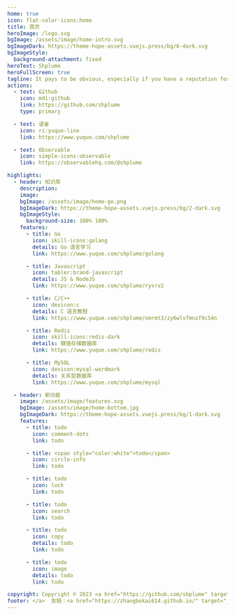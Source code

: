 ```yaml
---
home: true
icon: flat-color-icons:home
title: 首页
heroImage: /logo.svg
bgImage: /assets/image/home-intro.svg
bgImageDark: https://theme-hope-assets.vuejs.press/bg/6-dark.svg
bgImageStyle:
  background-attachment: fixed
heroText: Shplume
heroFullScreen: true
tagline: It pays to be obvious, especially if you have a reputation for subtlety.
actions:
  - text: Github
    icon: mdi:github
    link: https://github.com/shplume
    type: primary

  - text: 语雀
    icon: ri:yuque-line
    link: https://www.yuque.com/shplume

  - text: Observable
    icon: simple-icons:observable
    link: https://observablehq.com/@shplume

highlights:
  - header: 知识库
    description: 
    image:
    bgImage: /assets/image/home-go.png
    bgImageDark: https://theme-hope-assets.vuejs.press/bg/2-dark.svg
    bgImageStyle:
      background-size: 100% 100%
    features:
      - title: Go
        icon: skill-icons:golang
        details: Go 语言学习
        link: https://www.yuque.com/shplume/golang

      - title: Javascript
        icon: tabler:brand-javascript
        details: JS & NodeJS
        link: https://www.yuque.com/shplume/rysrv2

      - title: C/C++
        icon: devicon:c
        details: C 语言教程
        link: https://www.yuque.com/shplume/nmrmt3/zy6wlvfmnzf9c54n

      - title: Redis
        icon: skill-icons:redis-dark
        details: 键值存储数据库
        link: https://www.yuque.com/shplume/redis

      - title: MySQL
        icon: devicon:mysql-wordmark
        details: 关系型数据库
        link: https://www.yuque.com/shplume/mysql

  - header: 新功能
    image: /assets/image/features.svg
    bgImage: /assets/image/home-bottom.jpg
    bgImageDark: https://theme-hope-assets.vuejs.press/bg/1-dark.svg
    features:
      - title: todo
        icon: comment-dots
        link: todo

      - title: <span style="color:white">todo</span>
        icon: circle-info
        link: todo

      - title: todo
        icon: lock
        link: todo

      - title: todo
        icon: search
        link: todo

      - title: todo
        icon: copy
        details: todo
        link: todo

      - title: todo
        icon: image
        details: todo
        link: todo

copyright: Copyright © 2023 <a href="https://github.com/shplume" target="_blank">shplume
footer: </a>  友链：<a href="https://zhangbokai614.github.io/" target="_blank">Transistor</a> <a href="https://zequanr.github.io/" target="_blank">Zequanr</a>
---
```

